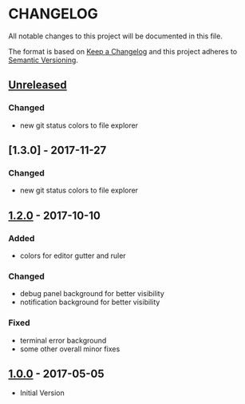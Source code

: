 # CHANGELOG
All notable changes to this project will be documented in this file.

The format is based on [Keep a Changelog](http://keepachangelog.com/en/1.0.0/)
and this project adheres to [Semantic Versioning](http://semver.org/spec/v2.0.0.html).

## [Unreleased]
### Changed
* new git status colors to file explorer

## [1.3.0] - 2017-11-27
### Changed
- new git status colors to file explorer

## [1.2.0] - 2017-10-10
### Added
- colors for editor gutter and ruler

### Changed
- debug panel background for better visibility
- notification background for better visibility

### Fixed
- terminal error background
- some other overall minor fixes

## [1.0.0] - 2017-05-05
- Initial Version

[Unreleased]: https://github.com/kleber-swf/vscode-ocean-dark-extended-theme/tree/master
[1.2.0]: https://github.com/kleber-swf/vscode-ocean-dark-extended-theme/tree/v2.0.0
[1.0.0]: https://github.com/kleber-swf/vscode-ocean-dark-extended-theme/tree/v1.0.0
